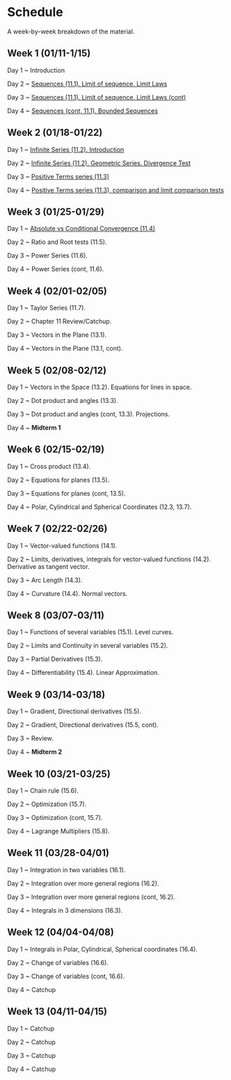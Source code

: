 # Schedule

A week-by-week breakdown of the material.

## Week  1 (01/11-1/15)

Day 1
  ~ Introduction

Day 2
  ~ [Sequences (11.1). Limit of sequence. Limit Laws](notes/sequences.md)

Day 3
  ~ [Sequences (11.1). Limit of sequence. Limit Laws (cont)](notes/sequences.md)

Day 4
  ~ [Sequences (cont, 11.1). Bounded Sequences](notes/sequences_bounded.md)

## Week  2 (01/18-01/22)

Day 1
  ~ [Infinite Series (11.2). Introduction](notes/series_intro.md)

Day 2
  ~ [Infinite Series (11.2). Geometric Series. Divergence Test](notes/series_intro.md)

Day 3
  ~ [Positive Terms series (11.3)](notes/series_positive.md)

Day 4
  ~ [Positive Terms series (11.3), comparison and limit comparison tests](notes/series_positive.md)

## Week  3 (01/25-01/29)

Day 1
  ~ [Absolute vs Conditional Convergence (11.4)](notes/series_conditional.md)


Day 2
  ~ Ratio and Root tests (11.5).

Day 3
  ~ Power Series (11.6).

Day 4
  ~ Power Series (cont, 11.6).

## Week  4 (02/01-02/05)

Day 1
  ~ Taylor Series (11.7).

Day 2
  ~ Chapter 11 Review/Catchup.

Day 3
  ~ Vectors in the Plane (13.1).

Day 4
  ~ Vectors in the Plane (13.1, cont).

## Week  5 (02/08-02/12)

Day 1
  ~ Vectors in the Space (13.2). Equations for lines in space.

Day 2
  ~ Dot product and angles (13.3).

Day 3
  ~ Dot product and angles (cont, 13.3). Projections.

Day 4
  ~ **Midterm 1**

## Week  6 (02/15-02/19)

Day 1
  ~ Cross product (13.4).

Day 2
  ~ Equations for planes (13.5).

Day 3
  ~ Equations for planes (cont, 13.5).

Day 4
  ~ Polar, Cylindrical and Spherical Coordinates (12.3, 13.7).

## Week  7 (02/22-02/26)

Day 1
  ~ Vector-valued functions (14.1).

Day 2
  ~ Limits, derivatives, integrals for vector-valued functions (14.2). Derivative as tangent vector.

Day 3
  ~ Arc Length (14.3).

Day 4
  ~ Curvature (14.4). Normal vectors.

## Week  8 (03/07-03/11)

Day 1
  ~ Functions of several variables (15.1). Level curves.

Day 2
  ~ Limits and Continuity in several variables (15.2).

Day 3
  ~ Partial Derivatives (15.3).

Day 4
  ~ Differentiability (15.4). Linear Approximation.

## Week  9 (03/14-03/18)

Day 1
  ~ Gradient, Directional derivatives (15.5).

Day 2
  ~ Gradient, Directional derivatives (15.5, cont).

Day 3
  ~ Review.

Day 4
  ~ **Midterm 2**

## Week 10 (03/21-03/25)

Day 1
  ~ Chain rule (15.6).

Day 2
  ~ Optimization (15.7).

Day 3
  ~ Optimization (cont, 15.7).

Day 4
  ~ Lagrange Multipliers (15.8).

## Week 11 (03/28-04/01)

Day 1
  ~ Integration in two variables (16.1).

Day 2
  ~ Integration over more general regions (16.2).

Day 3
  ~ Integration over more general regions (cont, 16.2).

Day 4
  ~ Integrals in 3 dimensions (16.3).

## Week 12 (04/04-04/08)

Day 1
  ~ Integrals in Polar, Cylindrical, Spherical coordinates (16.4).

Day 2
  ~ Change of variables (16.6).

Day 3
  ~ Change of variables (cont, 16.6).

Day 4
  ~ Catchup

## Week 13 (04/11-04/15)

Day 1
  ~ Catchup

Day 2
  ~ Catchup

Day 3
  ~ Catchup

Day 4
  ~ Catchup
